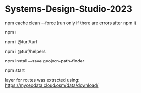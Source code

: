 # Systems-Design-Studio-2023

npm cache clean --force  (run only if there are errors after npm i)

npm i

npm i @turf/turf

npm i @turf/helpers

npm install --save geojson-path-finder

npm start


layer for routes was extracted using:
https://mygeodata.cloud/osm/data/download/
